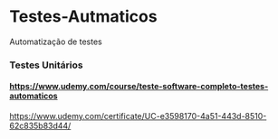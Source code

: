 # Testes-Autmaticos
 Automatização de testes
 
 ### Testes Unitários
 
 #### https://www.udemy.com/course/teste-software-completo-testes-automaticos

https://www.udemy.com/certificate/UC-e3598170-4a51-443d-8510-62c835b83d44/
